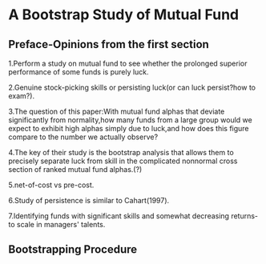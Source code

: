 A Bootstrap Study of Mutual Fund
=================================
Preface-Opinions from the first section
---------------------------------
1.Perform a study on mutual fund to see whether the prolonged superior performance of some funds is purely luck.

2.Genuine stock-picking skills or persisting luck(or can luck persist?how to exam?).

3.The question of this paper:With mutual fund alphas that deviate significantly from normality,how many funds from a large group would we expect to exhibit high alphas simply due to luck,and how does this figure compare to the number we actually observe?

4.The key of their study is the bootstrap analysis that allows them to precisely separate luck from skill in the complicated nonnormal cross section of ranked mutual fund alphas.(?)

5.net-of-cost vs pre-cost.

6.Study of persistence is similar to Cahart(1997).

7.Identifying funds with significant skills and somewhat decreasing returns-to scale in managers' talents.

Bootstrapping Procedure
-------------------------------------------------
